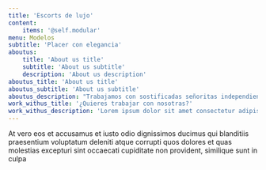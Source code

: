 ```yaml
---
title: 'Escorts de lujo'
content:
    items: '@self.modular'
menu: Modelos
subtitle: 'Placer con elegancia'
aboutus:
    title: 'About us title'
    subtitle: 'About us subtitle'
    description: 'About us description'
aboutus_title: 'About us title'
aboutus_subtitle: 'About us subtitle'
aboutus_description: "Trabajamos con sostificadas señoritas independientes; en angecy moon brindamos mucha dedicación , y profesionalismo a lo que hacemos. El respeto y el trato cordial es indispensable. Llevamos años de experiencia , somos expertos en cumplir con las necesidades de nuestros clientes. Estamos siempre a su disposición. Eventos, despedidas de solteros, cenas, veladas, u otros. Siempre preparados para brindarle el mejor servicio posible.\n\nProhibido debería de ser no disfrutar de los pequeños placeres de la vida\" Agency Moon Alto standig"
work_withus_title: '¿Quieres trabajar con nosotras?'
work_withus_description: 'Lorem ipsum dolor sit amet consectetur adipisicing elit. Eius eligendi maiores assumenda, cumque soluta error. Amet cum deserunt earum repudiandae autem eos excepturi dolor ipsam modi? Libero est sint beatae?'
---
```


At vero eos et accusamus et iusto odio dignissimos ducimus qui blanditiis praesentium voluptatum deleniti atque corrupti quos dolores et quas molestias excepturi sint occaecati cupiditate non provident, similique sunt in culpa